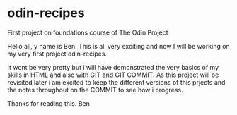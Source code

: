 # odin-recipes
First project on foundations course of The Odin Project

Hello all, y name is Ben. This is all very exciting and now I will be working on my very first project odin-recipes.

It wont be very pretty but i will have demonstrated the very basics of my skills in HTML and also with GIT and GIT COMMIT. As this project will be revisited later i am excited to keep the different versions of this prjects and the notes throughout on the COMMIT to see how i progress.

Thanks for reading this.
Ben
